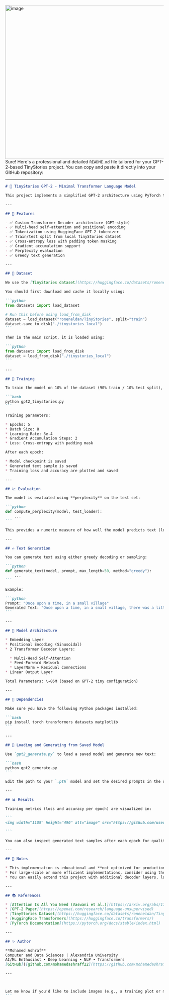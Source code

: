 <img width="1189" height="490" alt="image" src="https://github.com/user-attachments/assets/c3ff5854-cbfd-4bc9-9b9d-2259162da87b" />Sure! Here's a professional and detailed `README.md` file tailored for your GPT-2-based TinyStories project. You can copy and paste it directly into your GitHub repository:

---

````markdown
# 🧠 TinyStories GPT-2 - Minimal Transformer Language Model

This project implements a simplified GPT-2 architecture using PyTorch to train on a subset of the [TinyStories dataset](https://huggingface.co/datasets/roneneldan/TinyStories). It covers data loading, model implementation from scratch (including self-attention and positional encoding), training with gradient accumulation, evaluation using perplexity, and text generation.

---

## 📌 Features

- ✅ Custom Transformer Decoder architecture (GPT-style)
- ✅ Multi-head self-attention and positional encoding
- ✅ Tokenization using HuggingFace GPT-2 tokenizer
- ✅ Train/test split from local TinyStories dataset
- ✅ Cross-entropy loss with padding token masking
- ✅ Gradient accumulation support
- ✅ Perplexity evaluation
- ✅ Greedy text generation

---

## 🧪 Dataset

We use the [TinyStories dataset](https://huggingface.co/datasets/roneneldan/TinyStories), a cleaned corpus of short, simple stories suitable for language modeling experiments.

You should first download and cache it locally using:

```python
from datasets import load_dataset

# Run this before using load_from_disk
dataset = load_dataset("roneneldan/TinyStories", split="train")
dataset.save_to_disk("./tinystories_local")
```

Then in the main script, it is loaded using:

```python
from datasets import load_from_disk
dataset = load_from_disk("./tinystories_local")
```

---

## 🚀 Training

To train the model on 10% of the dataset (90% train / 10% test split), simply run:

```bash
python gpt2_tinystories.py
```

Training parameters:

* Epochs: 5
* Batch Size: 8
* Learning Rate: 3e-4
* Gradient Accumulation Steps: 2
* Loss: Cross-entropy with padding mask

After each epoch:

* Model checkpoint is saved
* Generated text sample is saved
* Training loss and accuracy are plotted and saved

---

## 📈 Evaluation

The model is evaluated using **perplexity** on the test set:

```python
def compute_perplexity(model, test_loader):
    ...
```

This provides a numeric measure of how well the model predicts text (lower is better).

---

## ✍️ Text Generation

You can generate text using either greedy decoding or sampling:

```python
def generate_text(model, prompt, max_length=50, method="greedy"):
    ...
```

Example:

```python
Prompt: "Once upon a time, in a small village"
Generated Text: "Once upon a time, in a small village, there was a little boy named Max who loved to build robots..."
```

---

## 🧠 Model Architecture

* Embedding Layer
* Positional Encoding (Sinusoidal)
* 2 Transformer Decoder Layers:

  * Multi-Head Self-Attention
  * Feed-Forward Network
  * LayerNorm + Residual Connections
* Linear Output Layer

Total Parameters: \~86M (based on GPT-2 tiny configuration)

---

## 🧰 Dependencies

Make sure you have the following Python packages installed:

```bash
pip install torch transformers datasets matplotlib
```

---

## 💾 Loading and Generating from Saved Model

Use `gpt2_generate.py` to load a saved model and generate new text:

```bash
python gpt2_generate.py
```

Edit the path to your `.pth` model and set the desired prompts in the script.

---

## 📊 Results

Training metrics (loss and accuracy per epoch) are visualized in:

```
<img width="1189" height="490" alt="image" src="https://github.com/user-attachments/assets/30eea5df-4427-4099-aac3-662a0f9f110d" />

```

You can also inspect generated text samples after each epoch for qualitative evaluation.

---

## 📌 Notes

* This implementation is educational and **not optimized for production**.
* For large-scale or more efficient implementations, consider using the HuggingFace `transformers` library directly.
* You can easily extend this project with additional decoder layers, larger datasets, or sampling techniques (e.g. top-k, nucleus).

---

## 📚 References

* [Attention Is All You Need (Vaswani et al.)](https://arxiv.org/abs/1706.03762)
* [GPT-2 Paper](https://openai.com/research/language-unsupervised)
* [TinyStories Dataset](https://huggingface.co/datasets/roneneldan/TinyStories)
* [HuggingFace Transformers](https://huggingface.co/transformers/)
* [PyTorch Documentation](https://pytorch.org/docs/stable/index.html)

---

## ✨ Author

**Mohamed Ashraf**
Computer and Data Sciences | Alexandria University
AI/ML Enthusiast • Deep Learning • NLP • Transformers
[GitHub]([github.com/mohamedashraff22](https://github.com/mohamedashraff22)) | [LinkedIn]([https://linkedin.com/](https://www.linkedin.com/in/mohameed-ashraf/))

---



Let me know if you'd like to include images (e.g., a training plot or model diagram), Hugging Face model integration, or Colab support.
```
